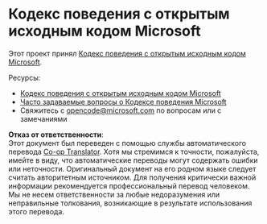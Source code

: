 <!--
CO_OP_TRANSLATOR_METADATA:
{
  "original_hash": "c06b12caf3c901eb3156e3dd5b0aea56",
  "translation_date": "2025-07-11T14:22:37+00:00",
  "source_file": "CODE_OF_CONDUCT.md",
  "language_code": "ru"
}
-->
# Кодекс поведения с открытым исходным кодом Microsoft

Этот проект принял [Кодекс поведения с открытым исходным кодом Microsoft](https://opensource.microsoft.com/codeofconduct/).

Ресурсы:

- [Кодекс поведения с открытым исходным кодом Microsoft](https://opensource.microsoft.com/codeofconduct/)
- [Часто задаваемые вопросы о Кодексе поведения Microsoft](https://opensource.microsoft.com/codeofconduct/faq/)
- Свяжитесь с [opencode@microsoft.com](mailto:opencode@microsoft.com) по вопросам или с замечаниями

**Отказ от ответственности**:  
Этот документ был переведен с помощью службы автоматического перевода [Co-op Translator](https://github.com/Azure/co-op-translator). Хотя мы стремимся к точности, пожалуйста, имейте в виду, что автоматические переводы могут содержать ошибки или неточности. Оригинальный документ на его родном языке следует считать авторитетным источником. Для получения критически важной информации рекомендуется профессиональный перевод человеком. Мы не несем ответственности за любые недоразумения или неправильные толкования, возникающие в результате использования этого перевода.